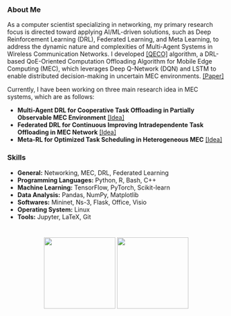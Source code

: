 

### About Me
As a computer scientist specializing in networking, my primary research focus is directed toward applying AI/ML-driven solutions, such as Deep Reinforcement Learning (DRL), Federated Learning, and Meta Learning, to address the dynamic nature and complexities of Multi-Agent Systems in Wireless Communication Networks. I developed [[QECO]](https://github.com/ImanRHT/QECO) algorithm, a DRL-based QoE-Oriented Computation Offloading Algorithm for Mobile Edge Computing (MEC), which leverages Deep Q-Network (DQN) and LSTM to enable distributed decision-making in uncertain MEC environments. [[Paper]](https://arxiv.org/pdf/2311.02525.pdf)
  
Currently, I have been working on three main research idea in MEC systems, which are as follows:
- **Multi-Agent DRL for Cooperative Task Offloading in Partially Observable MEC Environment** [[Idea]](https://ImanRHT.github.io/assets/MultiAgentDRL.pdf)
- **Federated DRL for Continuous Improving Intradependente Task Offloading in MEC Network** [[Idea]](https://ImanRHT.github.io/assets/FederatedDRL.pdf)
- **Meta-RL for Optimized Task Scheduling in Heterogeneous MEC** [[Idea]](https://ImanRHT.github.io/assets/MetaRL.pdf)

### Skills 
- **General:** Networking, MEC, DRL, Federated Learning
- **Programming Languages:** Python, R, Bash, C++
- **Machine Learning:** TensorFlow, PyTorch, Scikit-learn
- **Data Analysis:** Pandas, NumPy, Matplotlib
- **Softwares:** Mininet, Ns-3, Flask, Office, Visio
- **Operating System:** Linux
- **Tools:** Jupyter, LaTeX, Git
#

<p align="center">
<img height="165em" src="https://github-readme-stats.vercel.app/api?username=ImanRHT&show_icons=true&theme=react&hide_border=true&date_format=M%20j%5B%2C%20Y%5D&&count_private=true&include_all_commits=true&include_all_issues=true&bg_color=00000000&stroke=81D8F7&text_color=81D8F7"/>
<img height="165em" src="https://github-readme-streak-stats.herokuapp.com/?user=ImanRHT&theme=react&background=transparent&hide_border=true&date_format=M%20j%5B%2C%20Y%5D&count_private=true&stroke=81D8F7&text_color=81D8F7" with=45%/>
</p>

